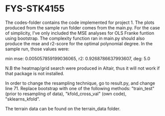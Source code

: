 # FYS-STK4155

The codes-folder contains the code implemented for project 1. The plots produced from the sample run folder comes from the main.py. For the case of simplicity, I've only included the MSE analyses for OLS Franke funtion using bootstrap. The complexity function ran in main.py should also produce the mse and r2-score for the optimal polynomial degree. In the sample run, those values were:

min mse: 0.005057859199036065, 
r2: 0.9268786637993607, 
deg: 5.0

N.B the heatmap/grid search were produced in Altair, thus it will not work if that package is not installed.

In order to change the resampling technique, go to result.py, and change line 71. Replace bootstrap with one of the following methods: "train_test" (prior to resampling of data), "kfold_cross_val" (own code), "sklearns_kfold". 

The terrain data can be found on the terrain_data folder.


